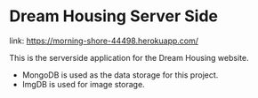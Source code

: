 # Dream Housing Server Side 

link: https://morning-shore-44498.herokuapp.com/

This is the serverside application for the Dream Housing website. 
- MongoDB is used as the data storage for this project.
- ImgDB is used for image storage. 
